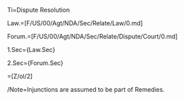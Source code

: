 Ti=Dispute Resolution

Law.=[F/US/00/Agt/NDA/Sec/Relate/Law/0.md]

Forum.=[F/US/00/Agt/NDA/Sec/Relate/Dispute/Court/0.md]

1.Sec={Law.Sec}

2.Sec={Forum.Sec}

=[Z/ol/2]

/Note=Injunctions are assumed to be part of Remedies.
